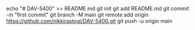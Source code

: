 echo "# DAV-5400" >> README.md
git init
git add README.md
git commit -m "first commit"
git branch -M main
git remote add origin https://github.com/nikkirastogi/DAV-5400.git
git push -u origin main
